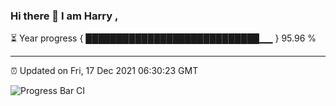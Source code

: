 ### Hi there 👋 I am Harry , 

⏳ Year progress { ████████████████████████████▁▁ } 95.96 %

---

⏰ Updated on Fri, 17 Dec 2021 06:30:23 GMT

![Progress Bar CI](https://github.com/duykhang68/duykhang68/workflows/Progress%20Bar%20CI/badge.svg)
